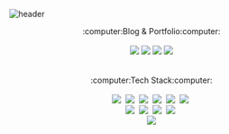 
<!--
**k1mhyewon/k1mhyewon** is a ✨ _special_ ✨ repository because its `README.md` (this file) appears on your GitHub profile.

Here are some ideas to get you started:

- 🔭 I’m currently working on ...
- 🌱 I’m currently learning ...
- 👯 I’m looking to collaborate on ...
- 🤔 I’m looking for help with ...
- 💬 Ask me about ...
- 📫 How to reach me: ...
- 😄 Pronouns: ...
- ⚡ Fun fact: ...
-->

![header](https://capsule-render.vercel.app/api?type=waving&color=timeGradient&height=300&section=header&text=Welcome&fontSize=90&desc=Hyewon's%20Github%20Profile)


<div align="center">
	:computer:Blog & Portfolio:computer:
</div>
<br>
<div align="center">	 
	<a href="https://github.com/k1mhyewon" target="_blank"><img src="https://img.shields.io/badge/Github-181717?style=flat&logo=github&logoColor=white" /></a>
	<a href="https://brissy.tistory.com/" target="_blank"><img src="https://img.shields.io/badge/Tistory Blog-ffb13b?style=flat&logo=tistory&logoColor=white"/></a> 
	<a href="https://medium.com/@kimhy0434" target="_blank"><img src="https://img.shields.io/badge/Medium-lightgray?style=flat&logo=medium&logoColor=white" /></a>
	<a href="https://pushy-paste-a53.notion.site/Kim-Hyewon-6eed17557ee749c9b7a8853d65013a40" target="_blank"><img src="https://img.shields.io/badge/Notion-0769AD?style=flat&logo=notion&logoColor=white"/></a>
	
</div>

<br>
<br>
<div align="center">
	:computer:Tech Stack:computer:
</div>
<br>
<div align="center">
	<img src="https://img.shields.io/badge/Java-007396?style=flat&logo=Conda-Forge&logoColor=white" />&nbsp
	<img src="https://img.shields.io/badge/HTML5-E34F26?style=flat&logo=HTML5&logoColor=white" />&nbsp
	<img src="https://img.shields.io/badge/CSS3-1572B6?style=flat&logo=CSS3&logoColor=white" />&nbsp
	<img src="https://img.shields.io/badge/Mybatis-F7DF1E?style=flat&logo=mega&logoColor=white" />&nbsp
	<img src="https://img.shields.io/badge/jQuery-0769AD?style=flat&logo=jQuery&logoColor=white" />&nbsp
	<img src="https://img.shields.io/badge/Javascript-ffb13b?style=flat&logo=javascript&logoColor=white"/></a>&nbsp 
	<br>
	<img src="https://img.shields.io/badge/Spring-6DB33F?style=flat&logo=Spring&logoColor=white" />&nbsp
	<img src="https://img.shields.io/badge/SpringBoot-6DB33F?style=flat&logo=SpringBoot&logoColor=white"/></a>&nbsp 
	<img src="https://img.shields.io/badge/Bootstrap-7952B3?style=flat&logo=Bootstrap&logoColor=white" />&nbsp
	<img src="https://img.shields.io/badge/Oracle%20SQL-F80000?style=flat&logo=Oracle&logoColor=white" />&nbsp
	<br>
	<img src="https://img.shields.io/badge/apache tomcat-F8DC75?style=flat&logo=apachetomcat&logoColor=white">
</div>
<br>
<!--
<div align="center">
	:balloon:About Me:balloon:
</div>
<br>
<div align="center">
	
</div>
-->
